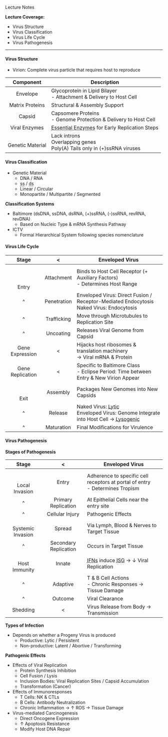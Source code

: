 Lecture Notes

**Lecture Coverage:**
- Virus Structure
- Virus Classification
- Virus Life Cycle
- Virus Pathogenesis

---
#### **Virus Structure**
- Virion: Complete virus particle that requires host to reproduce

|      Component       | Description                                                                                                         |
| :------------------: | ------------------------------------------------------------------------------------------------------------------- |
|       Envelope       | Glycoprotein in Lipid Bilayer<br>- Attachment & Delivery to Host Cell                                               |
|   Matrix Proteins    | Structural & Assembly Support                                                                                       |
|        Capsid        | Capsomere Proteins<br>- Genome Protection & Delivery to Host Cell                                                   |
|    Viral Enzymes     | <abbr Title="e.g. Reverse Transcriptase, Integrase & Protease">Essential Enzymes</abbr> for Early Replication Steps |
| <br>Genetic Material | Lack introns<br>Overlapping genes<br>Poly(A) Tails only in (+)ssRNA viruses                                         |



#### **Virus Classification**
- Genetic Material
	- DNA / RNA
	- <abbr Title="Single Strand">ss</abbr> / <abbr Title="Double Strand">ds</abbr>
	- Linear / Circular
	- Monopartite / Multipartite / Segmented

**Classification Systems**
- Baltimore (dsDNA, ssDNA, dsRNA, (+)ssRNA, (-)ssRNA, revRNA, revDNA)
	- Based on Nucleic Type & mRNA Synthesis Pathway
- ICTV
	- Formal Hierarchical System following species nomenclature


#### **Virus Life Cycle**

|       Stage       |      <      | Enveloped Virus                                                                                                                                                                        |
| :---------------: | :---------: | -------------------------------------------------------------------------------------------------------------------------------------------------------------------------------------- |
| <br><br><br>Entry | Attachment  | Binds to Host Cell Receptor (+ Auxiliary Factors)<br>- Determines Host Range                                                                                                           |
|         ^         | Penetration | Enveloped Virus: Direct Fusion / Receptor-Mediated Endocytosis<br>Naked Virus: Endocytosis                                                                                             |
|         ^         | Trafficking | Move through Microtubules to Replication Site                                                                                                                                          |
|         ^         |  Uncoating  | Releases Viral Genome from Capsid                                                                                                                                                      |
|  Gene Expression  |      <      | Hijacks host ribosomes & translation machinery<br>→ Viral mRNA & Protein                                                                                                               |
| Gene Replication  |      <      | Specific to Baltimore Class<br>- Eclipse Period: Time between Entry & New Virion Appear                                                                                                |
|   <br><br>Exit    |  Assembly   | Packages New Genomes into New Capsids                                                                                                                                                  |
|         ^         |   Release   | Naked Virus: <abbr Title="Host Cell Lysis">Lytic</abbr><br>Enveloped Virus: Genome Integrate into Host Cell → <abbr Title="Make New Envelope with Host Cell Membrane">Lysogenic</abbr> |
|         ^         | Maturation  | Final Modifications for Virulence                                                                                                                                                      |



#### **Virus Pathogenesis**
**Stages of Pathogenesis**

|         Stage          |           <           | Enveloped Virus                                                                                                         |
| :--------------------: | :-------------------: | ----------------------------------------------------------------------------------------------------------------------- |
| <br><br>Local Invasion |         Entry         | Adherence to specific cell receptors at portal of entry<br>- Determines Tropism                                         |
|           ^            |  Primary Replication  | At Epithelial Cells near the entry site                                                                                 |
|           ^            |    Cellular Injury    | Pathogenic Effects                                                                                                      |
| <br>Systemic Invasion  |        Spread         | Via Lymph, Blood & Nerves to Target Tissue                                                                              |
|           ^            | Secondary Replication | Occurs in Target Tissue                                                                                                 |
|   <br>Host Immunity    |        Innate         | <abbr Title="Interferons">IFNs</abbr> induce <abbr Title="Interferon-Stimulated Genes">ISG</abbr> → ↓ Viral Replication |
|           ^            |       Adaptive        | T & B Cell Actions<br>- Chronic Responses → Tissue Damage                                                               |
|           ^            |        Outcome        | Viral Clearance                                                                                                         |
|        Shedding        |           <           | Virus Release from Body → Transmission                                                                                  |

**Types of Infection**
- Depends on whether a Progeny Virus is produced
	- Productive: Lytic / Persistent
	- Non-productive: Latent / Abortive / Transforming

**Pathogenic Effects**
- Effects of Viral Replication
	- Protein Synthesis Inhibition
	- Cell Fusion / Lysis
	- Inclusion Bodies: Viral Replication Sites / Capsid Accumulation
	- Transformation (Cancer)
- Effects of Immunoresponses
	- T Cells: NK & CTLs
	- B Cells: Antibody Neutralization
	- Chronic Inflammation → ↑ ROS → Tissue Damage
- Virus-mediated Carcinogenesis
	- Direct Oncogene Expression
	- ↑ Apoptosis Resistance
	- Modify Host DNA Repair